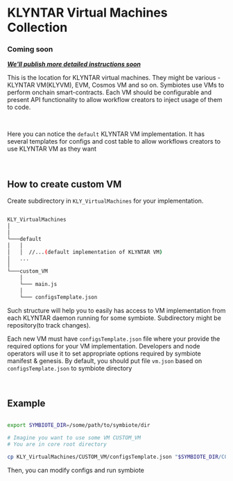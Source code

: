 # <b>KLYNTAR Virtual Machines Collection</b>

### <b>Coming soon</b>

<b>
    <i>
        <u>We'll publish more detailed instructions soon</u>    
    </i>
</b>

<br/>
<p>
This is the location for KLYNTAR virtual machines. They might be various - KLYNTAR VM(KLYVM), EVM, Cosmos VM and so on. Symbiotes use VMs to perform onchain smart-contracts. Each VM should be configurable and present API functionality to allow workflow creators to inject usage of them to code.
</p>

<br/>

<p>Here you can notice the <code>default</code> KLYNTAR VM implementation. It has several templates for configs and cost table to allow workflows creators to use KLYNTAR VM as they want</p>

<br/>

## <b>How to create custom VM</b>

Create subdirectory in <code>KLY_VirtualMachines</code> for your implementation.

```bash

KLY_VirtualMachines
│
│
└───default
│   │
│   │  //...(default implementation of KLYNTAR VM)
│   ...
│
└───custom_VM
    │
    └─── main.js
    │
    └─── configsTemplate.json

```

Such structure will help you to easily has access to VM implementation from each KLYNTAR daemon running for some symbiote. Subdirectory might be repository(to track changes).

Each new VM must have <code>configsTemplate.json</code> file where your provide the required options for your VM implementation. Developers and node operators will use it to set appropriate options required by symbiote manifest & genesis. By default, you should put file <code>vm.json</code> based on <code>configsTemplate.json</code> to symbiote directory

<br/>

## <b>Example</b>

```bash

export SYMBIOTE_DIR=/some/path/to/symbiote/dir

# Imagine you want to use some VM CUSTOM_VM
# You are in core root directory

cp KLY_VirtualMachines/CUSTOM_VM/configsTemplate.json "$SYMBIOTE_DIR/CONFIGS/vm.json"

```

Then, you can modify configs and run symbiote
